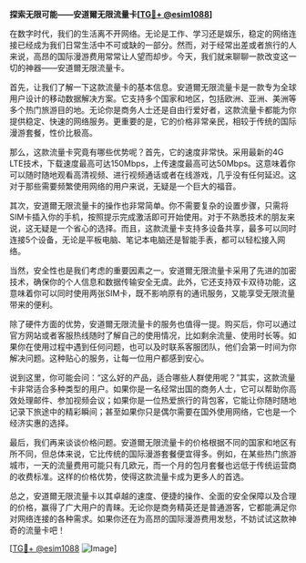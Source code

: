 **探索无限可能——安道爾无限流量卡[[TG💪+ @esim1088](https://t.me/s/esim1088)]**

在数字时代，我们的生活离不开网络。无论是工作、学习还是娱乐，稳定的网络连接已经成为我们日常生活中不可或缺的一部分。然而，对于经常出差或者旅行的人来说，高昂的国际漫游费用常常让人望而却步。今天，我们就来聊聊一款改变这一切的神器——安道爾无限流量卡。

首先，让我们了解一下这款流量卡的基本信息。安道爾无限流量卡是一款专为全球用户设计的移动数据解决方案。它支持多个国家和地区，包括欧洲、亚洲、美洲等多个热门旅游目的地。无论你是商务人士还是自由行爱好者，这款流量卡都能为你提供稳定、快速的网络服务。更重要的是，它的价格非常亲民，相较于传统的国际漫游套餐，性价比极高。

那么，这款流量卡究竟有哪些优势呢？首先，它的速度非常快。采用最新的4G LTE技术，下载速度最高可达150Mbps，上传速度最高可达50Mbps。这意味着你可以随时随地观看高清视频、进行视频通话或者在线游戏，几乎没有任何延迟。这对于那些需要频繁使用网络的用户来说，无疑是一个巨大的福音。

其次，安道爾无限流量卡的操作也非常简单。你不需要复杂的设置步骤，只需将SIM卡插入你的手机，按照提示完成激活即可开始使用。对于不熟悉技术的朋友来说，这无疑是一个省心的选择。而且，这款流量卡支持多设备共享，最多可以同时连接5个设备，无论是平板电脑、笔记本电脑还是智能手表，都可以轻松接入网络。

当然，安全性也是我们考虑的重要因素之一。安道爾无限流量卡采用了先进的加密技术，确保你的个人信息和数据传输安全无虞。此外，它还支持双卡双待功能，这意味着你可以同时使用两张SIM卡，既不影响原有的通讯服务，又能享受无限流量带来的便利。

除了硬件方面的优势，安道爾无限流量卡的服务也值得一提。购买后，你可以通过官方网站或者客服热线随时了解自己的使用情况，比如剩余流量、使用时长等。如果你在使用过程中遇到任何问题，也可以及时联系客服团队，他们会第一时间为你解决问题。这种贴心的服务，让每一位用户都感到安心。

说到这里，你可能会问：“这么好的产品，适合哪些人群使用呢？”其实，这款流量卡非常适合多种类型的用户。如果你是一名经常出国的商务人士，它可以帮助你高效处理邮件、参加视频会议；如果你是一位热爱旅行的背包客，它能让你随时随地记录下旅途中的精彩瞬间；甚至如果你只是偶尔需要在国外使用网络，它也是一个经济实惠的选择。

最后，我们再来谈谈价格问题。安道爾无限流量卡的价格根据不同的国家和地区有所不同，但总体来说，它比传统的国际漫游套餐便宜得多。例如，在某些热门旅游城市，一天的流量费用可能只有几欧元，而一个月的包月套餐也远低于传统运营商的收费标准。这样的价格优势，使得这款流量卡成为更多人的首选。

总之，安道爾无限流量卡以其卓越的速度、便捷的操作、全面的安全保障以及合理的价格，赢得了广大用户的青睐。无论你是商务精英还是普通游客，它都能满足你对网络连接的各种需求。如果你还在为高昂的国际漫游费用发愁，不妨试试这款神奇的流量卡吧！

[[TG💪+ @esim1088](https://t.me/s/esim1088) ![Image](https://i.postimg.cc/4NQfJmqS/Snipaste-2025-05-13-00-14-12.png)]